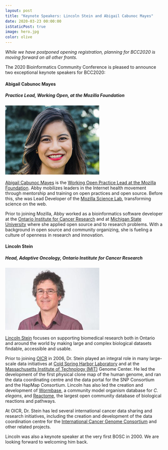 ```yaml
---
layout: post
title: "Keynote Speakers: Lincoln Stein and Abigail Cabunoc Mayes"
date: 2020-03-23 00:00:00
isStaticPost: true
image: hero.jpg
color: olive
---
```


*While we have postponed opening registration, planning for BCC2020 is moving forward on all other fronts.*

The 2020 Bioinformatics Community Conference is pleased to announce two exceptional keynote speakers for BCC2020:

#### Abigail Cabunoc Mayes

##### Practice Lead, Working Open, at the Mozilla Foundation

<div class="pull-right">
<img src="../img/people/abby-cabunoc-mayes.jpg" alt="Abigail Cabunoc Mayes" />
</div>

[Abigail Cabunoc Mayes](https://acabunoc.github.io/) is the [Working Open Practice Lead at the Mozilla Foundation](https://foundation.mozilla.org/en/initiatives/open-leadership-events/). Abby mobilizes leaders in the Internet health movement through mentorship and training on open practices and open source. Before this, she was Lead Developer of the [Mozilla Science Lab](https://science.mozilla.org/), transforming science on the web.

Prior to joining Mozilla, Abby worked as a bioinformatics software developer at the [Ontario Institute for Cancer Research](https://oicr.on.ca/) and at [Michigan State University](https://msu.edu/) where she applied open source and to research problems. With a background in open source and community organizing, she is fueling a culture of openness in research and innovation.


#### Lincoln Stein

##### Head, Adaptive Oncology, Ontario Institute for Cancer Research

<img class="pull-right" src="../img/people/lincoln-stein.jpg" alt="Lincoln Stein" />

[Lincoln Stein](https://oicr.on.ca/investigators/lincoln-stein/) focuses on supporting biomedical research both in Ontario and around the world by making large and complex biological datasets findable, accessible and usable.

Prior to joining [OICR](https://oicr.on.ca/) in 2006, Dr. Stein played an integral role in many large-scale data initiatives at [Cold Spring Harbor Laboratory](https://www.cshl.edu/) and at the [Massachusetts Institute of Technology (MIT)](http://www.mit.edu/) Genome Center. He led the development of the first physical clone map of the human genome, and ran the data coordinating centre and the data portal for the SNP Consortium and the HapMap Consortium. Lincoln has also led the creation and development of [Wormbase](https://wormbase.org/), a community model organism database for *C. elegans*, and [Reactome](https://reactome.org/), the largest open community database of biological reactions and pathways.

At OICR, Dr. Stein has led several international cancer data sharing and research initiatives, including the creation and development of the data coordination centre for the [International Cancer Genome Consortium](https://icgc.org/) and other related projects. 

Lincoln was also a keynote speaker at the very first BOSC in 2000.  We are looking forward to welcoming him back.
